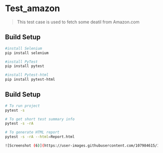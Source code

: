 # Test_amazon
> This test case is used to fetch some deatil from Amazon.com 

## Build Setup
```bash
#install Selenium
pip install selenium

#install PyTest
pip install pytest

#install Pytest-html
pip install pytest-html


```

## Build Setup
```bash
# To run project
pytest -s

# To get short test summary info
pytest -s -rA

# To generate HTML report
pytest -s -rA --html=Report.html

![Screenshot (6)](https://user-images.githubusercontent.com/107984615/190379128-6eac58a5-aeda-48e7-87c5-c74ed0863006.png)

```
